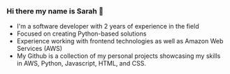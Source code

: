 ### Hi there my name is Sarah 👋 

- I'm a software developer with 2 years of experience in the field 
- Focused on creating Python-based solutions
- Experience working with frontend technologies as well as Amazon Web Services (AWS)
- My Github is a collection of my personal projects showcasing my skills in AWS, Python, Javascript, HTML, and CSS.

<!--
**sshokoor/sshokoor** is a ✨ _special_ ✨ repository because its `README.md` (this file) appears on your GitHub profile.

Here are some ideas to get you started:

- 🔭 I’m currently working on ...
- 🌱 I’m currently learning ...
- 👯 I’m looking to collaborate on ...
- 🤔 I’m looking for help with ...
- 💬 Ask me about ...
- 📫 How to reach me: ...
- 😄 Pronouns: ...
- ⚡ Fun fact: ...
-->
